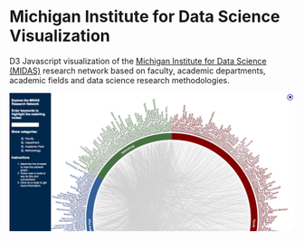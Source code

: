 # Michigan Institute for Data Science Visualization 

D3 Javascript visualization of the [Michigan Institute for Data Science (MIDAS)](http://midas.umich.edu/) research network based on faculty, academic departments, academic fields and data science research methodologies.

![midas_shot.png](https://github.com/shngli/MidasVis/blob/master/midas_shot.png)
